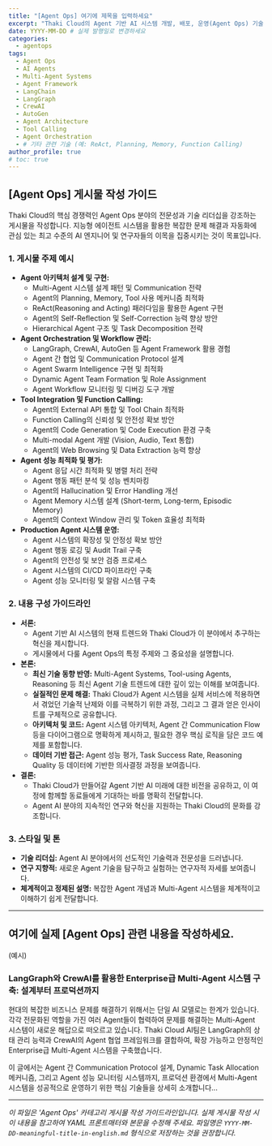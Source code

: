 ```yaml
---
title: "[Agent Ops] 여기에 제목을 입력하세요"
excerpt: "Thaki Cloud의 Agent 기반 AI 시스템 개발, 배포, 운영(Agent Ops) 기술 전략 공유"
date: YYYY-MM-DD # 실제 발행일로 변경하세요
categories:
  - agentops
tags:
  - Agent Ops
  - AI Agents
  - Multi-Agent Systems
  - Agent Framework
  - LangChain
  - LangGraph
  - CrewAI
  - AutoGen
  - Agent Architecture
  - Tool Calling
  - Agent Orchestration
  - # 기타 관련 기술 (예: ReAct, Planning, Memory, Function Calling)
author_profile: true
# toc: true
--- 
```


## [Agent Ops] 게시물 작성 가이드

Thaki Cloud의 핵심 경쟁력인 Agent Ops 분야의 전문성과 기술 리더십을 강조하는 게시물을 작성합니다. 지능형 에이전트 시스템을 활용한 복잡한 문제 해결과 자동화에 관심 있는 최고 수준의 AI 엔지니어 및 연구자들의 이목을 집중시키는 것이 목표입니다.

### 1. 게시물 주제 예시
*   **Agent 아키텍처 설계 및 구현:**
    *   Multi-Agent 시스템 설계 패턴 및 Communication 전략
    *   Agent의 Planning, Memory, Tool 사용 메커니즘 최적화
    *   ReAct(Reasoning and Acting) 패러다임을 활용한 Agent 구현
    *   Agent의 Self-Reflection 및 Self-Correction 능력 향상 방안
    *   Hierarchical Agent 구조 및 Task Decomposition 전략
*   **Agent Orchestration 및 Workflow 관리:**
    *   LangGraph, CrewAI, AutoGen 등 Agent Framework 활용 경험
    *   Agent 간 협업 및 Communication Protocol 설계
    *   Agent Swarm Intelligence 구현 및 최적화
    *   Dynamic Agent Team Formation 및 Role Assignment
    *   Agent Workflow 모니터링 및 디버깅 도구 개발
*   **Tool Integration 및 Function Calling:**
    *   Agent의 External API 통합 및 Tool Chain 최적화
    *   Function Calling의 신뢰성 및 안전성 확보 방안
    *   Agent의 Code Generation 및 Code Execution 환경 구축
    *   Multi-modal Agent 개발 (Vision, Audio, Text 통합)
    *   Agent의 Web Browsing 및 Data Extraction 능력 향상
*   **Agent 성능 최적화 및 평가:**
    *   Agent 응답 시간 최적화 및 병렬 처리 전략
    *   Agent 행동 패턴 분석 및 성능 벤치마킹
    *   Agent의 Hallucination 및 Error Handling 개선
    *   Agent Memory 시스템 설계 (Short-term, Long-term, Episodic Memory)
    *   Agent의 Context Window 관리 및 Token 효율성 최적화
*   **Production Agent 시스템 운영:**
    *   Agent 시스템의 확장성 및 안정성 확보 방안
    *   Agent 행동 로깅 및 Audit Trail 구축
    *   Agent의 안전성 및 보안 검증 프로세스
    *   Agent 시스템의 CI/CD 파이프라인 구축
    *   Agent 성능 모니터링 및 알람 시스템 구축

### 2. 내용 구성 가이드라인
*   **서론:**
    *   Agent 기반 AI 시스템의 현재 트렌드와 Thaki Cloud가 이 분야에서 추구하는 혁신을 제시합니다.
    *   게시물에서 다룰 Agent Ops의 특정 주제와 그 중요성을 설명합니다.
*   **본론:**
    *   **최신 기술 동향 반영:** Multi-Agent Systems, Tool-using Agents, Reasoning 등 최신 Agent 기술 트렌드에 대한 깊이 있는 이해를 보여줍니다.
    *   **실질적인 문제 해결:** Thaki Cloud가 Agent 시스템을 실제 서비스에 적용하면서 겪었던 기술적 난제와 이를 극복하기 위한 과정, 그리고 그 결과 얻은 인사이트를 구체적으로 공유합니다.
    *   **아키텍처 및 코드:** Agent 시스템 아키텍처, Agent 간 Communication Flow 등을 다이어그램으로 명확하게 제시하고, 필요한 경우 핵심 로직을 담은 코드 예제를 포함합니다.
    *   **데이터 기반 접근:** Agent 성능 평가, Task Success Rate, Reasoning Quality 등 데이터에 기반한 의사결정 과정을 보여줍니다.
*   **결론:**
    *   Thaki Cloud가 만들어갈 Agent 기반 AI 미래에 대한 비전을 공유하고, 이 여정에 함께할 동료들에게 기대하는 바를 명확히 전달합니다.
    *   Agent AI 분야의 지속적인 연구와 혁신을 지원하는 Thaki Cloud의 문화를 강조합니다.

### 3. 스타일 및 톤
*   **기술 리더십:** Agent AI 분야에서의 선도적인 기술력과 전문성을 드러냅니다.
*   **연구 지향적:** 새로운 Agent 기술을 탐구하고 실험하는 연구자적 자세를 보여줍니다.
*   **체계적이고 정제된 설명:** 복잡한 Agent 개념과 Multi-Agent 시스템을 체계적이고 이해하기 쉽게 전달합니다.

---

## 여기에 실제 [Agent Ops] 관련 내용을 작성하세요.

(예시)

### LangGraph와 CrewAI를 활용한 Enterprise급 Multi-Agent 시스템 구축: 설계부터 프로덕션까지

현대의 복잡한 비즈니스 문제를 해결하기 위해서는 단일 AI 모델로는 한계가 있습니다. 각각 전문화된 역할을 가진 여러 Agent들이 협력하여 문제를 해결하는 Multi-Agent 시스템이 새로운 해답으로 떠오르고 있습니다. Thaki Cloud AI팀은 LangGraph의 상태 관리 능력과 CrewAI의 Agent 협업 프레임워크를 결합하여, 확장 가능하고 안정적인 Enterprise급 Multi-Agent 시스템을 구축했습니다. 

이 글에서는 Agent 간 Communication Protocol 설계, Dynamic Task Allocation 메커니즘, 그리고 Agent 성능 모니터링 시스템까지, 프로덕션 환경에서 Multi-Agent 시스템을 성공적으로 운영하기 위한 핵심 기술들을 상세히 소개합니다...

---

_이 파일은 'Agent Ops' 카테고리 게시물 작성 가이드라인입니다. 실제 게시물 작성 시 이 내용을 참고하여 YAML 프론트매터와 본문을 수정해 주세요. 파일명은 `YYYY-MM-DD-meaningful-title-in-english.md` 형식으로 저장하는 것을 권장합니다._ 